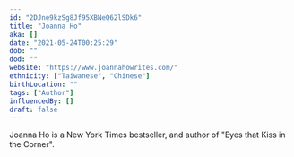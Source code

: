 ```yaml
---
id: "2DJne9kzSg8Jf95XBNeQ62lSDk6"
title: "Joanna Ho"
aka: []
date: "2021-05-24T00:25:29"
dob: ""
dod: ""
website: "https://www.joannahowrites.com/"
ethnicity: ["Taiwanese", "Chinese"]
birthLocation: ""
tags: ["Author"]
influencedBy: []
draft: false
---
```


Joanna Ho is a New York Times bestseller, and author of "Eyes that Kiss in the
Corner".
